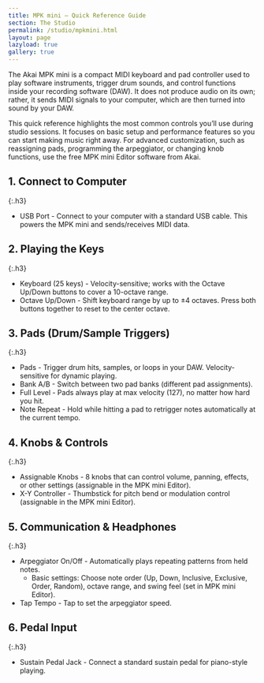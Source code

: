 ```yaml
---
title: MPK mini – Quick Reference Guide
section: The Studio
permalink: /studio/mpkmini.html
layout: page
lazyload: true
gallery: true
---
```


The Akai MPK mini is a compact MIDI keyboard and pad controller used to play software instruments, trigger drum sounds, and control functions inside your recording software (DAW). It does not produce audio on its own; rather, it sends MIDI signals to your computer, which are then turned into sound by your DAW.

This quick reference highlights the most common controls you’ll use during studio sessions. It focuses on basic setup and performance features so you can start making music right away. For advanced customization, such as reassigning pads, programming the arpeggiator, or changing knob functions, use the free MPK mini Editor software from Akai.

## 1. Connect to Computer
{:.h3}
- USB Port - Connect to your computer with a standard USB cable. This powers the MPK mini and sends/receives MIDI data.

## 2. Playing the Keys
{:.h3}
- Keyboard (25 keys) - Velocity-sensitive; works with the Octave Up/Down buttons to cover a 10-octave range.
- Octave Up/Down - Shift keyboard range by up to ±4 octaves. Press both buttons together to reset to the center octave.

## 3. Pads (Drum/Sample Triggers)
{:.h3}
- Pads - Trigger drum hits, samples, or loops in your DAW. Velocity-sensitive for dynamic playing.
- Bank A/B - Switch between two pad banks (different pad assignments).
- Full Level - Pads always play at max velocity (127), no matter how hard you hit.
- Note Repeat - Hold while hitting a pad to retrigger notes automatically at the current tempo.

## 4. Knobs & Controls
{:.h3}
- Assignable Knobs - 8 knobs that can control volume, panning, effects, or other settings (assignable in the MPK mini Editor).
- X-Y Controller - Thumbstick for pitch bend or modulation control (assignable in the MPK mini Editor).

## 5. Communication & Headphones
{:.h3}
- Arpeggiator On/Off - Automatically plays repeating patterns from held notes.
  - Basic settings: Choose note order (Up, Down, Inclusive, Exclusive, Order, Random), octave range, and swing feel (set in MPK mini Editor).
- Tap Tempo - Tap to set the arpeggiator speed.

## 6. Pedal Input
{:.h3}
- Sustain Pedal Jack - Connect a standard sustain pedal for piano-style playing.